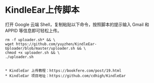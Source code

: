 # KindleEar上传脚本

打开 Google 云端 Shell，复制粘贴以下命令，按照脚本的提示输入 Gmail 和 APPID 等信息即可轻松上传。

```
rm -f uploader.sh* && \
wget https://github.com/yuyzhen/KindleEar-Uploader/blob/master/uploader.sh && \
chmod +x uploader.sh && \
./uploader.sh
```

```

* KindleEar 上传教程：https://bookfere.com/post/19.html
* KindleEar 项目地址：https://github.com/cdhigh/KindleEar

